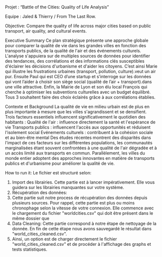 Projet : “Battle of the Cities: Quality of Life Analysis”


Equipe : Jaled & Thierry / From The Last Row.


Objective: Compare the quality of life across major cities based on public transport, air quality, and cultural events.


Executive Summary
Ce plan stratégique présente une approche globale pour comparer la qualité de vie dans les grandes villes en fonction des transports publics, de la qualité de l'air et des événements culturels.
L'analyse s'appuiera sur de multiples sources de données pour identifier des tendances, des corrélations et des informations clés susceptibles d'éclairer les décisions d'urbanisme et d'aider les citoyens. 
C’est ainsi Marie qui illustre les frustrations urbaines (transport, pollution, culture).veut un air pur.
Ensuite Paul qui est CEO d’une startup et s’interroge sur les données qui vont l’aider à choisir son siège social (qualité de l’air + transport).dans une ville attractive.
Enfin, la Mairie de Lyon et son élu local François qui cherche  à optimiser les subventions culturelles avec un budget équilibré. Tous 3 souhaitent faire des choix éclairés grâce à aux corrélations établies.

Contexte et Background
La qualité de vie en milieu urbain est de plus en plus importante à mesure que les villes s'agrandissent et se densifient. Trois facteurs essentiels influencent significativement le quotidien des habitants :
 Qualité de l'air : influence directement la santé et l'espérance de vie
Transports publics : influencent l'accès aux opportunités et réduisent l'isolement social
Evénements culturels : contribuent à la cohésion sociale et au bien-être mental
Des études récentes montrent des disparités dans l'impact de ces facteurs sur les différentes populations, les communautés marginalisées étant souvent confrontées à une qualité de l'air dégradée et à un accès limité aux transports en commun. Parallèlement, les villes du monde entier adoptent des approches innovantes en matière de transports publics et d'urbanisme pour améliorer la qualité de vie.



How to run it: 
Le fichier est structuré selon:
1. Import des librairies. Cette partie est à lancer impérativement. Elle vous guidera sur les librairies manquantes sur votre système.
2. Récupération des données:
4. Cette partie suit notre process de récupération des données depuis plusieurs sources. Pour rappel, cette partie est plus ou moins chronophage selon la vitesse de votre connexion.
Elle commence avec le chargement du fichier "worldcities.csv" qui doit être présent dans le même dossier que 
5. Data Cleaning: Cette partie correspond à notre étape de nettoyage de la donnée. En fin de cette étape nous avons sauvegardé le résultat dans "world_cities_cleaned.csv".
6. Ainsi, un option est de charger directement le fichier "world_cities_cleaned.csv" et de procéder à l'affichage des graphs et tests statistiques.
